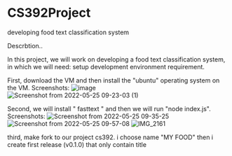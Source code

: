 # CS392Project
developing food text classification system

Descrbtion..

In this project, we will work on developing a food text classification system, in which we will need:
setup development environment requirement.

First, download the VM and then install the "ubuntu" operating system on the VM.
Screenshots:
![image](https://user-images.githubusercontent.com/105398645/170193947-cf44deca-6fca-42a1-8ab0-8a32132dcf01.png)
![Screenshot from 2022-05-25 09-23-03 (1)](https://user-images.githubusercontent.com/105398645/170195327-34843d44-253e-4a3d-ba94-797b17d299f3.png)

Second, we will install " fasttext " and then we will run "node index.js".
Screenshots:
![Screenshot from 2022-05-25 09-35-25](https://user-images.githubusercontent.com/105398645/170202994-53e20326-5cd6-479d-b55b-b8278da49b9a.png)
![Screenshot from 2022-05-25 09-57-08](https://user-images.githubusercontent.com/105398645/170203151-f6527c1a-c04d-46e3-87c5-bd1ed91416be.png)
![IMG_2161](https://user-images.githubusercontent.com/105398645/170203592-d97284a3-e09b-47c6-85c0-8aee63e5983a.jpg)

third, make fork to our project cs392.
i choose name "MY FOOD" 
then i create first release (v0.1.0)
that only contain title 
